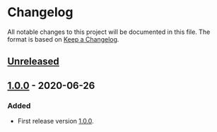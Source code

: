 # Changelog

All notable changes to this project will be documented in this file.
The format is based on [Keep a Changelog](https://keepachangelog.com/en/1.0.0/).

## [Unreleased][unreleased]

## [1.0.0][1.0.0] - 2020-06-26

### Added

- First release version [1.0.0][1.0.0].

[unreleased]: https://github.com/a-langer/webdav-vfs-gate/compare/1.0.0...HEAD
[1.0.0]: https://github.com/a-langer/webdav-vfs-gate/releases/tag/1.0.0